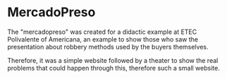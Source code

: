 # MercadoPreso

The "mercadopreso" was created for a didactic example 
at ETEC Polivalente of Americana, an example to show 
those who saw the presentation about robbery methods 
used by the buyers themselves.

Therefore, it was a simple website followed by a theater 
to show the real problems that could happen through 
this, therefore such a small website.
